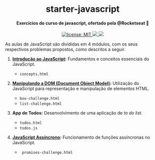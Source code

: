 <h1 align="center">
  starter-javascript
</h1>

<h4 align="center">
 Exercícios do curso de javascript, ofertado pela @Rocketseat 🚀
</h4>

<p align="center">
  <a href="https://github.com/marismarcosta/starter-javascript/blob/master/LICENSE" target="_blank">
    <img alt="license: MIT" src="https://img.shields.io/badge/license-MIT-yellow.svg" />
  </a>
  <a href="https://github.com/marismarcosta">
    <img src="https://img.shields.io/badge/github-marismarcosta-7159C1?logo=GitHub"/>
  </a>
  <a href="https://www.linkedin.com/in/marismarcosta/">
    <img src="https://img.shields.io/badge/linkedin-marismarcosta-blue?logo=linkedin"/>
  </a>
</p>

 As aulas de JavaScript são divididas em 4 módulos, com os seus respectivos problemas propostos, como descritos a seguir.

1. __[Introdução ao JavaScript][desafio1]:__ Fundamentos e conceitos essenciais do JavaScript.
      * ```concepts.html``` 
  
2. __[Manipulando a DOM (Document Object Model)][desafio2]:__ Utilização do JavaScript para representação e manipulação de elementos HTML. 
      * ``` box-challenge.html ```
      * ``` list-challenge.html ```

3. __App de Todos:__ Desenvolvimento de uma aplicação de _to do list_.
      * ``` todos.html ```
      * ``` todos.js ```

4. __[JavaScript Assíncrono][desafio4]:__ Funcionamento de funções assíncronas no JavaScript.
      * ``` promises-challenge.html```


[rocket]: https://rocketseat.com.br
[desafio1]: https://xesque.rocketseat.dev/platform/1566498717618.pdf
[desafio2]: https://xesque.rocketseat.dev/platform/1566499161406.pdf
[desafio4]: https://xesque.rocketseat.dev/platform/1566499182493.pdf
